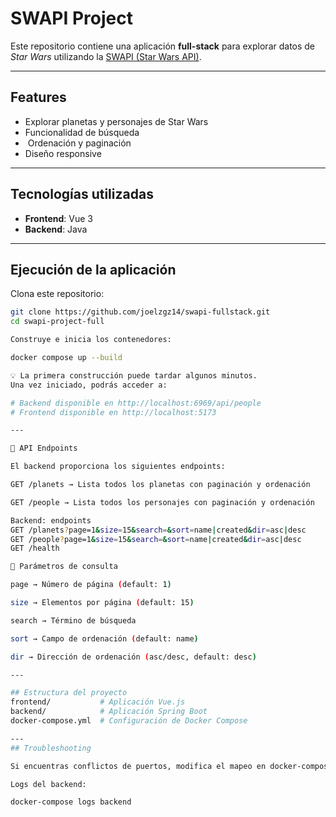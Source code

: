 # SWAPI Project

Este repositorio contiene una aplicación **full-stack** para explorar datos de *Star Wars* utilizando la [SWAPI (Star Wars API)](https://swapi.dev).

---

## Features
-  Explorar planetas y personajes de Star Wars
-  Funcionalidad de búsqueda
- ️ Ordenación y paginación
-  Diseño responsive

---

## Tecnologías utilizadas
- **Frontend**: Vue 3
- **Backend**: Java
---

##  Ejecución de la aplicación

Clona este repositorio:

```bash
git clone https://github.com/joelzgz14/swapi-fullstack.git
cd swapi-project-full

Construye e inicia los contenedores:

docker compose up --build

💡 La primera construcción puede tardar algunos minutos.
Una vez iniciado, podrás acceder a:

# Backend disponible en http://localhost:6969/api/people
# Frontend disponible en http://localhost:5173

---

📡 API Endpoints

El backend proporciona los siguientes endpoints:

GET /planets → Lista todos los planetas con paginación y ordenación

GET /people → Lista todos los personajes con paginación y ordenación

Backend: endpoints
GET /planets?page=1&size=15&search=&sort=name|created&dir=asc|desc
GET /people?page=1&size=15&search=&sort=name|created&dir=asc|desc
GET /health

🔎 Parámetros de consulta

page → Número de página (default: 1)

size → Elementos por página (default: 15)

search → Término de búsqueda

sort → Campo de ordenación (default: name)

dir → Dirección de ordenación (asc/desc, default: desc)

---

## Estructura del proyecto
frontend/           # Aplicación Vue.js
backend/            # Aplicación Spring Boot
docker-compose.yml  # Configuración de Docker Compose

---
## Troubleshooting

Si encuentras conflictos de puertos, modifica el mapeo en docker-compose.yml.

Logs del backend:

docker-compose logs backend

